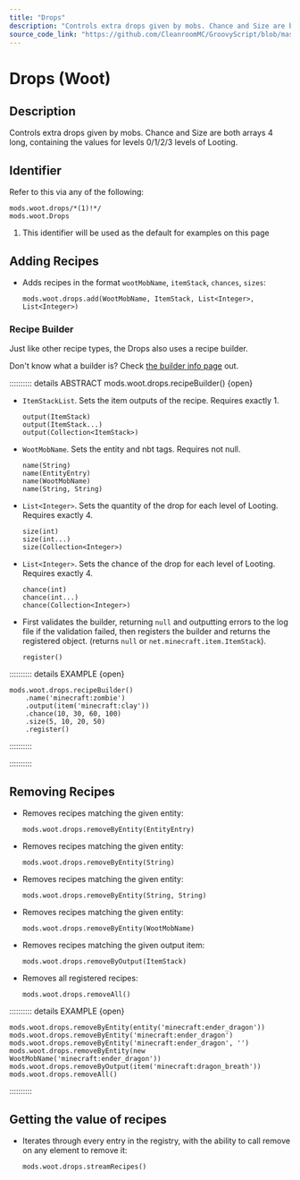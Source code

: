 ```yaml
---
title: "Drops"
description: "Controls extra drops given by mobs. Chance and Size are both arrays 4 long, containing the values for levels 0/1/2/3 levels of Looting."
source_code_link: "https://github.com/CleanroomMC/GroovyScript/blob/master/src/main/java/com/cleanroommc/groovyscript/compat/mods/woot/Drops.java"
---
```


# Drops (Woot)

## Description

Controls extra drops given by mobs. Chance and Size are both arrays 4 long, containing the values for levels 0/1/2/3 levels of Looting.

## Identifier

Refer to this via any of the following:

```groovy:no-line-numbers {1}
mods.woot.drops/*(1)!*/
mods.woot.Drops
```

1. This identifier will be used as the default for examples on this page

## Adding Recipes

- Adds recipes in the format `wootMobName`, `itemStack`, `chances`, `sizes`:

    ```groovy:no-line-numbers
    mods.woot.drops.add(WootMobName, ItemStack, List<Integer>, List<Integer>)
    ```


### Recipe Builder

Just like other recipe types, the Drops also uses a recipe builder.

Don't know what a builder is? Check [the builder info page](../../../groovy/builder.md) out.

:::::::::: details ABSTRACT mods.woot.drops.recipeBuilder() {open}
- `ItemStackList`. Sets the item outputs of the recipe. Requires exactly 1.

    ```groovy:no-line-numbers
    output(ItemStack)
    output(ItemStack...)
    output(Collection<ItemStack>)
    ```

- `WootMobName`. Sets the entity and nbt tags. Requires not null.

    ```groovy:no-line-numbers
    name(String)
    name(EntityEntry)
    name(WootMobName)
    name(String, String)
    ```

- `List<Integer>`. Sets the quantity of the drop for each level of Looting. Requires exactly 4.

    ```groovy:no-line-numbers
    size(int)
    size(int...)
    size(Collection<Integer>)
    ```

- `List<Integer>`. Sets the chance of the drop for each level of Looting. Requires exactly 4.

    ```groovy:no-line-numbers
    chance(int)
    chance(int...)
    chance(Collection<Integer>)
    ```

- First validates the builder, returning `null` and outputting errors to the log file if the validation failed, then registers the builder and returns the registered object. (returns `null` or `net.minecraft.item.ItemStack`).

    ```groovy:no-line-numbers
    register()
    ```

:::::::::: details EXAMPLE {open}
```groovy:no-line-numbers
mods.woot.drops.recipeBuilder()
    .name('minecraft:zombie')
    .output(item('minecraft:clay'))
    .chance(10, 30, 60, 100)
    .size(5, 10, 20, 50)
    .register()
```

::::::::::

::::::::::

## Removing Recipes

- Removes recipes matching the given entity:

    ```groovy:no-line-numbers
    mods.woot.drops.removeByEntity(EntityEntry)
    ```

- Removes recipes matching the given entity:

    ```groovy:no-line-numbers
    mods.woot.drops.removeByEntity(String)
    ```

- Removes recipes matching the given entity:

    ```groovy:no-line-numbers
    mods.woot.drops.removeByEntity(String, String)
    ```

- Removes recipes matching the given entity:

    ```groovy:no-line-numbers
    mods.woot.drops.removeByEntity(WootMobName)
    ```

- Removes recipes matching the given output item:

    ```groovy:no-line-numbers
    mods.woot.drops.removeByOutput(ItemStack)
    ```

- Removes all registered recipes:

    ```groovy:no-line-numbers
    mods.woot.drops.removeAll()
    ```

:::::::::: details EXAMPLE {open}
```groovy:no-line-numbers
mods.woot.drops.removeByEntity(entity('minecraft:ender_dragon'))
mods.woot.drops.removeByEntity('minecraft:ender_dragon')
mods.woot.drops.removeByEntity('minecraft:ender_dragon', '')
mods.woot.drops.removeByEntity(new WootMobName('minecraft:ender_dragon'))
mods.woot.drops.removeByOutput(item('minecraft:dragon_breath'))
mods.woot.drops.removeAll()
```

::::::::::

## Getting the value of recipes

- Iterates through every entry in the registry, with the ability to call remove on any element to remove it:

    ```groovy:no-line-numbers
    mods.woot.drops.streamRecipes()
    ```
